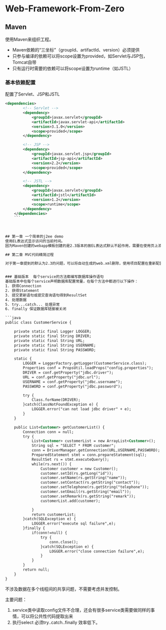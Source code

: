 # Web-Framework-From-Zero
## Maven

使用Maven来组织工程。
* Maven依赖的“三坐标”（groupId、artifactId、version）必须提供
* 只参与编译的依赖可以将scope设置为provided，如Servlet与JSP包，Tomcat自带
* 只有运行时需要的依赖可以将scope设置为runtime（如JSTL）

### 基本依赖配置
配置了Servlet、JSP和JSTL

```xml
<dependencies>
        <!-- Servlet -->
        <dependency>
            <groupId>javax.servlet</groupId>
            <artifactId>javax.servlet-api</artifactId>
            <version>3.1.0</version>
            <scope>provided</scope>
        </dependency>

        <!-- JSP -->
        <dependency>
            <groupId>javax.servlet.jsp</groupId>
            <artifactId>jsp-api</artifactId>
            <version>2.2</version>
            <scope>provided</scope>
        </dependency>

        <!-- JSTL -->
        <dependency>
            <groupId>javax.servlet</groupId>
            <artifactId>jstl</artifactId>
            <version>1.2</version>
            <scope>runtime</scope>
        </dependency>
    </dependencies>
    ```
    
    
    
## 第一章 一个简单的j2ee demo
使用EL表达式显示访问的当前时间。
因为Maven创建的webapp模板创建的是2.3版本的故EL表达式默认不起作用，需要在使用页上添加 isELIgnored为false

## 第二章 MVC代码精简过程

对于第一章提到的默认为2.3的问题，可以将自动生成的web.xml删除，使用项目配置在重新配置一个webxml，可以选择版本。


### 基础版本  每个service的方法都编写数据库操作语句
基础版本中在每个service声明数据库配置常量，在每个方法中都进行以下操作：
1. 获得Connection
2. 获得Statement
3. 提交更新语句或提交查询语句得到ResultSet
4. 处理数据
5. try...catch... 处理异常
6. finally 保证数据库链接被关闭

```java
public class CustomerService {

    private static final Logger LOGGER;
    private static final String DRIVER;
    private static final String URL;
    private static final String USERNAME;
    private static final String PASSWORD;

    static {
        LOGGER = LoggerFactory.getLogger(CustomerService.class);
        Properties conf = PropsUtil.loadProps("config.properties");
        DRIVER = conf.getProperty("jdbc.driver");
        URL = conf.getProperty("jdbc.url");
        USERNAME = conf.getProperty("jdbc.username");
        PASSWORD = conf.getProperty("jdbc.password");

        try {
            Class.forName(DRIVER);
        }catch(ClassNotFoundException e) {
            LOGGER.error("can not load jdbc driver" + e);
        }
    }

    public List<Customer> getCustomerList() {
        Connection conn = null;
        try {
            List<Customer> customerList = new ArrayList<Customer>();
            String sql = "SELECT * FROM customer";
            conn = DriverManager.getConnection(URL,USERNAME,PASSWORD);
            PreparedStatement stmt = conn.prepareStatement(sql);
            ResultSet rs = stmt.executeQuery();
            while(rs.next()) {
                Customer customer = new Customer();
                customer.setId(rs.getLong("id"));
                customer.setName(rs.getString("name"));
                customer.setContact(rs.getString("contact"));
                customer.setTelephone(rs.getString("telephone"));
                customer.setEmail(rs.getString("email"));
                customer.setRemark(rs.getString("remark"));
                customerList.add(customer);

            }
            return customerList;
        }catch(SQLException e) {
            LOGGER.error("execute sql failure",e);
        }finally {
            if(conn!=null) {
                try {
                    conn.close();
                }catch(SQLException e) {
                    LOGGER.error("close connection failure",e);
                }
            }
        }
        return null;
    }
}    
```

不涉及数据在多个线程间的共享问题，不需要考虑并发控制。

主要问题：
1. service类中读取config文件不合理，还会有很多service类需要做同样的事情，可以将公共性代码提取出来
2. 执行select 必须try..catch..finally 效率低下。
